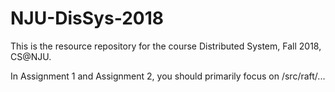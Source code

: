 # NJU-DisSys-2018
This is the resource repository for the course Distributed System, Fall 2018, CS@NJU.

In Assignment 1 and Assignment 2, you should primarily focus on /src/raft/...
